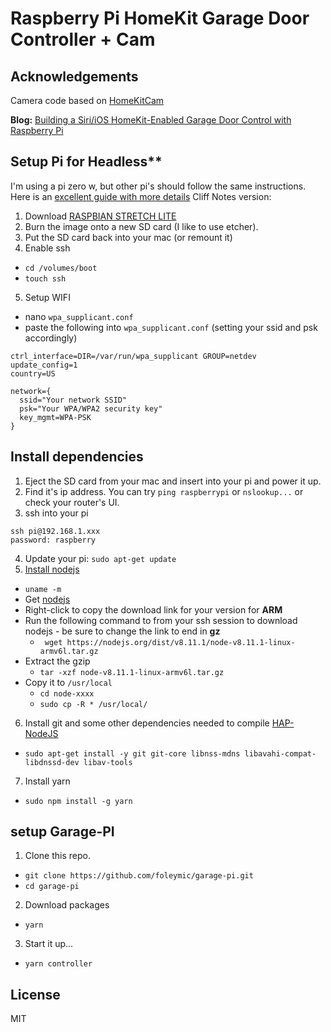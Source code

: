 # Raspberry Pi HomeKit Garage Door Controller + Cam

## Acknowledgements
Camera code based on [HomeKitCam](https://github.com/Didel/HomeKitCam)

**Blog:** [Building a Siri/iOS HomeKit-Enabled Garage Door Control with Raspberry Pi](https://spin.atomicobject.com/2017/08/20/siri-homekit-raspberry-pi-hardware/)

## Setup Pi for Headless**
I'm using a pi zero w, but other pi's should follow the same instructions.  Here is an [excellent guide with more details](https://hackernoon.com/raspberry-pi-headless-install-462ccabd75d0)
Cliff Notes version:
1. Download [RASPBIAN STRETCH LITE](https://www.raspberrypi.org/downloads/raspbian/)
2. Burn the image onto a new SD card (I like to use etcher).
3. Put the SD card back into your mac (or remount it)
4. Enable ssh
  * `cd /volumes/boot`
  * `touch ssh`
5. Setup WIFI
  * nano `wpa_supplicant.conf`
  * paste the following into `wpa_supplicant.conf` (setting your ssid and psk accordingly)
  ```
ctrl_interface=DIR=/var/run/wpa_supplicant GROUP=netdev
update_config=1
country=US

network={
	ssid="Your network SSID"
	psk="Your WPA/WPA2 security key"
	key_mgmt=WPA-PSK
}
  ```
## Install dependencies
1. Eject the SD card from your mac and insert into your pi and power it up.
2. Find it's ip address.  You can try `ping raspberrypi` or `nslookup...` or check your router's UI.
3. ssh into your pi
```
ssh pi@192.168.1.xxx
password: raspberry
```
4. Update your pi:
`sudo apt-get update`
5. [Install nodejs](http://www.instructables.com/id/Install-Nodejs-and-Npm-on-Raspberry-Pi/)
 * `uname -m`
 * Get [nodejs](https://nodejs.org/en/download/)
 * Right-click to copy the download link for your version for **ARM**
 * Run the following command to from your ssh session to download nodejs - be sure to change the link to end in **gz**
   * ` wget https://nodejs.org/dist/v8.11.1/node-v8.11.1-linux-armv6l.tar.gz`
 * Extract the gzip
   * `tar -xzf node-v8.11.1-linux-armv6l.tar.gz`
 * Copy it to `/usr/local`
   * `cd node-xxxx`
   * `sudo cp -R * /usr/local/`
6. Install git and some other dependencies needed to compile [HAP-NodeJS](https://github.com/KhaosT/HAP-NodeJS/wiki/Installing)
 * `sudo apt-get install -y git git-core libnss-mdns libavahi-compat-libdnssd-dev libav-tools`
7. Install yarn
 * `sudo npm install -g yarn`
 
## setup Garage-PI
1. Clone this repo.
 * `git clone https://github.com/foleymic/garage-pi.git`
 * `cd garage-pi`
2. Download packages
 * `yarn`
3. Start it up...
 * `yarn controller`
 
 
## License
MIT
